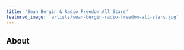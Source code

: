 ```yaml
---
title: 'Sean Bergin & Radio Freedom All Stars'
featured_image: 'artists/sean-bergin-radio-freedom-all-stars.jpg'
---
```


## About


